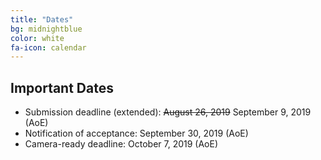 ```yaml
---
title: "Dates"
bg: midnightblue
color: white
fa-icon: calendar
---
```


## Important Dates 

- Submission deadline (extended): <strike>August 26, 2019</strike> September 9, 2019 (AoE)
- Notification of acceptance: September 30, 2019 (AoE)
- Camera-ready deadline: October 7, 2019 (AoE)

